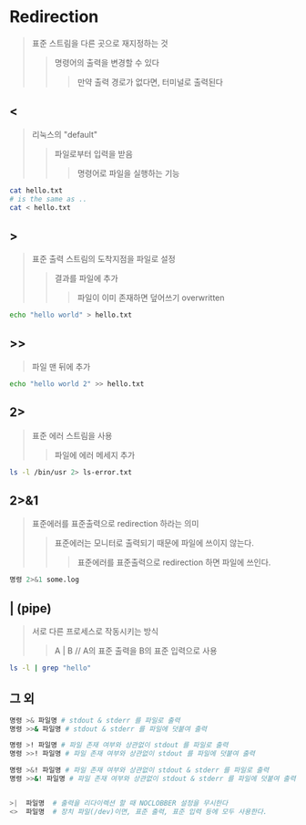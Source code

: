 # Redirection

> 표준 스트림을 다른 곳으로 재지정하는 것
>
> > 명령어의 출력을 변경할 수 있다
> >
> > > 만약 출력 경로가 없다면, 터미널로 출력된다

## <

> 리눅스의 "default"
>
> > 파일로부터 입력을 받음
> >
> > > 명령어로 파일을 실행하는 기능

```sh
cat hello.txt
# is the same as ..
cat < hello.txt
```

## >

> 표준 출력 스트림의 도착지점을 파일로 설정
>
> > 결과를 파일에 추가
> >
> > > 파일이 이미 존재하면 덮어쓰기 overwritten

```sh
echo "hello world" > hello.txt
```

## >>

> 파일 맨 뒤에 추가

```sh
echo "hello world 2" >> hello.txt
```

## 2>

> 표준 에러 스트림을 사용
>
> > 파일에 에러 메세지 추가

```sh
ls -l /bin/usr 2> ls-error.txt
```

## 2>&1

> 표준에러를 표준출력으로 redirection 하라는 의미
>
> > 표준에러는 모니터로 출력되기 때문에 파일에 쓰이지 않는다.
> >
> > > 표준에러를 표준출력으로 redirection 하면 파일에 쓰인다.

```sh
명령 2>&1 some.log
```

## | (pipe)

> 서로 다른 프로세스로 작동시키는 방식
>
> > A | B // A의 표준 출력을 B의 표준 입력으로 사용

```sh
ls -l | grep "hello"
```

## 그 외

```sh
명령 >& 파일명 # stdout & stderr 를 파일로 출력
명령 >>& 파일명 # stdout & stderr 를 파일에 덧붙여 출력

명령 >! 파일명 # 파일 존재 여부와 상관없이 stdout 를 파일로 출력
명령 >>! 파일명 # 파일 존재 여부와 상관없이 stdout 를 파일에 덧붙여 출력

명령 >&! 파일명 # 파일 존재 여부와 상관없이 stdout & stderr 를 파일로 출력
명령 >>&! 파일명 # 파일 존재 여부와 상관없이 stdout & stderr 를 파일에 덧붙여 출력


>|  파일명  # 출력을 리다이렉션 할 때 NOCLOBBER 설정을 무시한다
<>  파일명  # 장치 파일(/dev)이면, 표준 출력, 표준 입력 등에 모두 사용한다.
```
